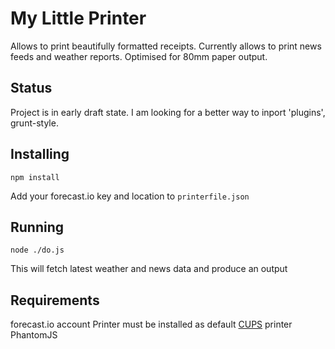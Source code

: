 # My Little Printer

Allows to print beautifully formatted receipts. Currently allows to print news feeds and weather reports. Optimised for 80mm paper output.

## Status

Project is in early draft state. I am looking for a better way to inport 'plugins', grunt-style.

## Installing

```
npm install
```

Add your forecast.io key and location to `printerfile.json`

## Running

```
node ./do.js
```

This will fetch latest weather and news data and produce an output

## Requirements

forecast.io account
Printer must be installed as default [CUPS](http://www.cups.org/) printer
PhantomJS